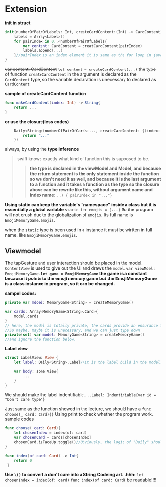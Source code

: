 # Extension
**init in struct**
```swift
init(numberOfPairOfLabels: Int, createCardContent:(Int) -> CardContent){
    labels = Array<Label>()
    for pairIndex in 0..<numberOfPairOfLabels{
        var content: CardContent = creatCardContent(pairIndex)
        labels.append(...)
    }//pairIndex is an index element it is same as the for loop in java.
}
```
~~var content: CardContent~~ `let content = createCardContent(...)` the type of function `createCardContent` in the argument is declared as the `CardContent` type, so the variable declaration is unecessary to declared as `CardContent`

**sample of createCardContent function**
```swift
func makeCardContent(index: Int) -> String{
    return ...
}
```
**or use the closure(less codes)**
```swift
    Daily<String>(numberOfPairOfCards:..., createCardContent: {(index: Int) -> String in
        return "..."
    })
```
always, by using the **type inference**
> swift knows exactly what kind of function this is supposed to be.
>>**the type is declared in the viewModel and Model, and because the return statement is the only statement inside the function so we don't need it as well, and because it is the last argument to a function and it takes a function as the type so the closure above can be rewrite like this, without argument name and index name:**
`..) { pairIndex in "..."}` 

**Using static can keep the variable's "namespace" inside a class but it is essentially a global variable**
`static let emojis = [...]`
So the program will not crush due to the globalization of `emojis`. Its full name is `EmojiMemoryGame.emojis`.

when the `static` type is been used in a instance it must be wirtten in full name. like `EmojiMemoryGame.emojis`.

## Viewmodel
The tapGesture and user interaction should be placed in the model.
`ContentView` is used to give out the UI and draws the `model`. `var viewMdel: EmojiMemoryGame`.
**`let game = EmojiMemoryGame` the game is a constant because it points to the emoji memory game but the EmojiMemoryGame is a class instance in program, so it can be changed.**

**sampel codes:**
```swift
private var mdoel: MemoryGame<String> = createMemoryGame()

var cards: Array<MemoryGame<String>.Card>{
    model.cards
}
// here, the model is totally private, the cards provide an ensurance that programmer do not need to use viewModel.model.cards, which exposing our model.
//So maybe, maybe it is unecessary, and we can just type down
private(set) var model: MemoryGame<String> = createMemoryGame()
//and ignore the function below.
```

**Label view**
```swift
struct LabelView: View {
    let label: Daily<String>.Label//it is the label build in the model.

    var body: some View{
        ...
    }
}
```

We should make the label indentifiable.`...Label: Indentifiable{var id = "Don't care type"}`

Just same as the function showed in the lecture, we should have a `func choose(_ card: Card){}`
Using print to check whether the program work.
sample codes
```swift
func choose(_card: Card){
    let chosenIndex = index(of: card)
    var chosenCard = cards[chosenIndex]
    chosenCard.isFaceUp.toggle()//Obviously, the logic of "Daily" should be a navigation to the detailed page of the card.
}

func index(of card: Card) -> Int{
    return 0
 }
 ```
 **Use `\()` to convert a don't care into a String**
 **Codeing art...hhh:** `let chosenIndex = index(of: card)` `func index(of card: Card)` be readable!!!!
 
